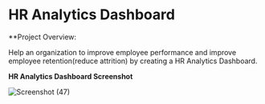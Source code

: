 # HR Analytics Dashboard

**Project Overview:

  Help an organization to improve employee performance and improve employee retention(reduce attrition) by creating a HR Analytics Dashboard.
  
**HR Analytics Dashboard Screenshot**

![Screenshot (47)](https://github.com/user-attachments/assets/1cf0a181-800e-4e20-a6cb-bff2326ae35e)

